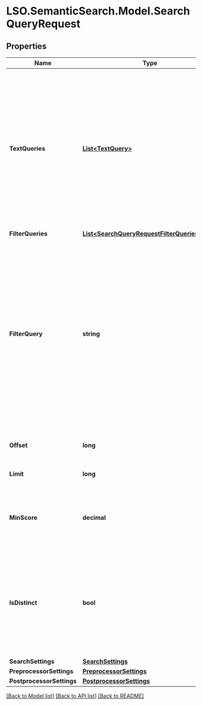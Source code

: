 # LSO.SemanticSearch.Model.SearchQueryRequest

## Properties

Name | Type | Description | Notes
------------ | ------------- | ------------- | -------------
**TextQueries** | [**List&lt;TextQuery&gt;**](TextQuery.md) | The main text queries. A combination of semantic and full text search is performed depending on the settings.  &gt; **_NOTE:_**  For simple database backends, only a single semantic query against the default content_text_ field is performed at the moment.  | 
**FilterQueries** | [**List&lt;SearchQueryRequestFilterQueriesInner&gt;**](SearchQueryRequestFilterQueriesInner.md) | A list of filters.  | [optional] 
**FilterQuery** | **string** | The filter query. It can be any Elasticsearch [query string syntax](https://www.elastic.co/guide/en/elasticsearch/reference/7.17/query-dsl-query-string-query.html#query-string-syntax). Beside explicit meta data field, all default fields can be used as well: document_id_, content_text_, content_json_.  &gt; **_NOTE:_**  This only affects full database backends and will be replaced by the filter_queries parameter in the future.  | [optional] [default to ""]
**Offset** | **long** | The count of results which should be omitted. | [optional] [default to 0]
**Limit** | **long** | The number of results to retrieve. | [optional] [default to 10]
**MinScore** | **decimal** | The minimum score of the obtained results. Any score below this threshold will not be returned. | [optional] [default to 0.5M]
**IsDistinct** | **bool** | If set to true, only the highest scoring result for each indexed document is returned. If set to false, the same indexed document might yield multiple hits. | [optional] [default to false]
**SearchSettings** | [**SearchSettings**](SearchSettings.md) |  | [optional] 
**PreprocessorSettings** | [**PreprocessorSettings**](PreprocessorSettings.md) |  | [optional] 
**PostprocessorSettings** | [**PostprocessorSettings**](PostprocessorSettings.md) |  | [optional] 

[[Back to Model list]](../README.md#documentation-for-models) [[Back to API list]](../README.md#documentation-for-api-endpoints) [[Back to README]](../README.md)

